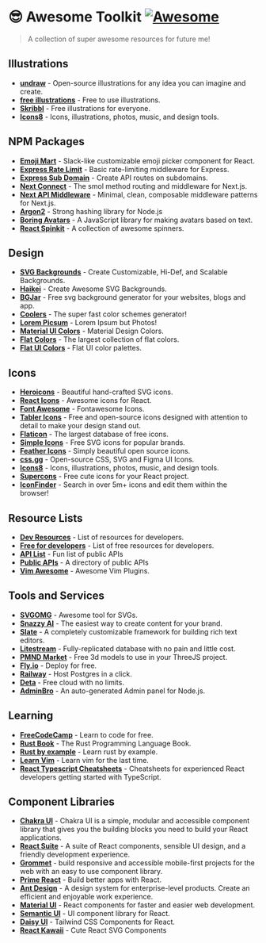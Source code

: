 # 😎 Awesome Toolkit [![Awesome](https://awesome.re/badge.svg)](https://awesome.re)

> A collection of super awesome resources for future me!

## Illustrations

- **[undraw](https://undraw.co/)** - Open-source illustrations for any idea you can imagine and create.
- **[free illustrations](https://freeillustrations.xyz/)** - Free to use illustrations.
- **[Skribbl](https://weareskribbl.com/)** - Free illustrations for everyone.
- **[Icons8](https://icons8.com/)** - Icons, illustrations, photos, music, and design tools.

## NPM Packages

- **[Emoji Mart](https://www.npmjs.com/package/emoji-mart)** - Slack-like customizable emoji picker component for React.
- **[Express Rate Limit](https://www.npmjs.com/package/express-rate-limit)** - Basic rate-limiting middleware for Express.
- **[Express Sub Domain](https://www.npmjs.com/package/express-subdomain)** - Create API routes on subdomains.
- **[Next Connect](https://www.npmjs.com/package/next-connect)** - The smol method routing and middleware for Next.js.
- **[Next API Middleware](https://www.npmjs.com/package/next-api-middleware)** - Minimal, clean, composable middleware patterns for Next.js.
- **[Argon2](https://www.npmjs.com/package/argon2)** - Strong hashing library for Node.js
- **[Boring Avatars](https://github.com/boringdesigners/boring-avatars)** - A JavaScript library for making avatars based on text.
- **[React Spinkit](https://github.com/KyleAMathews/react-spinkit)** - A collection of awesome spinners.

## Design

- **[SVG Backgrounds](https://www.svgbackgrounds.com/)** - Create Customizable, Hi-Def, and Scalable Backgrounds.
- **[Haikei](https://app.haikei.app/)** - Create Awesome SVG Backgrounds.
- **[BGJar](https://bgjar.com/)** - Free svg background generator for your websites, blogs and app.
- **[Coolers](https://coolors.co/)** - The super fast color schemes generator!
- **[Lorem Picsum](https://picsum.photos/)** - Lorem Ipsum but Photos!
- **[Material UI Colors](https://www.materialui.co/colors)** - Material Design Colors.
- **[Flat Colors](https://flatcolors.net/)** - The largest collection of flat colors.
- **[Flat UI Colors](https://flatuicolors.com/)** - Flat UI color palettes.

## Icons

- **[Heroicons](https://heroicons.com/)** - Beautiful hand-crafted SVG icons.
- **[React Icons](https://react-icons.github.io/react-icons/)** - Awesome icons for React.
- **[Font Awesome](https://fontawesome.com/icons?d=gallery&p=2)** - Fontawesome Icons.
- **[Tabler Icons](https://tablericons.com/)** - Free and open-source icons designed with attention to detail to make your design stand out.
- **[Flaticon](https://www.flaticon.com/)** - The largest database of free icons.
- **[Simple Icons](https://simpleicons.org/)** - Free SVG icons for popular brands.
- **[Feather Icons](https://feathericons.com/)** - Simply beautiful open source icons.
- **[css.gg](https://css.gg/)** - Open-source CSS, SVG and Figma UI Icons.
- **[Icons8](https://icons8.com/)** - Icons, illustrations, photos, music, and design tools.
- **[Supercons](https://www.npmjs.com/package/supercons)** - Free cute icons for your React project.
- **[IconFinder](https://www.iconfinder.com/)** - Search in over 5m+ icons and edit them within the browser!

## Resource Lists

- **[Dev Resources](https://devresourc.es/)** - List of resources for developers.
- **[Free for developers](https://free-for.dev/#/)** - List of free resources for developers.
- **[API List](https://apilist.fun/)** - Fun list of public APIs
- **[Public APIs](https://public-apis.io/)** - A directory of public APIs
- **[Vim Awesome](https://vimawesome.com/)** - Awesome Vim Plugins.

## Tools and Services

- **[SVGOMG](https://jakearchibald.github.io/svgomg/)** - Awesome tool for SVGs.
- **[Snazzy AI](https://app.snazzy.ai/browse)** - The easiest way to create content for your brand.
- **[Slate](https://github.com/ianstormtaylor/slate)** - A completely customizable framework for building rich text editors.
- **[Litestream](https://litestream.io/)** - Fully-replicated database with no pain and little cost.
- **[PMND Market](https://market.pmnd.rs/)** - Free 3d models to use in your ThreeJS project.
- **[Fly.io](fly.io)** - Deploy for free.
- **[Railway](railway.app)** - Host Postgres in a click.
- **[Deta](deta.sh)** - Free cloud with no limits.
- **[AdminBro](https://adminbro.com/index.html)** - An auto-generated Admin panel for Node.js.

## Learning

- **[FreeCodeCamp](https://www.freecodecamp.org/learn/)** - Learn to code for free.
- **[Rust Book](https://doc.rust-lang.org/book/ch00-00-introduction.html)** - The Rust Programming Language Book.
- **[Rust by example](https://doc.rust-lang.org/stable/rust-by-example/)** - Learn rust by example.
- **[Learn Vim](https://danielmiessler.com/study/vim/)** - Learn vim for the last time.
- **[React Typescript Cheatsheets](https://react-typescript-cheatsheet.netlify.app/)** - Cheatsheets for experienced React developers getting started with TypeScript.

## Component Libraries

- **[Chakra UI](https://chakra-ui.com/)** - Chakra UI is a simple, modular and accessible component library that gives you the building blocks you need to build your React applications.
- **[React Suite](https://rsuitejs.com/)** - A suite of React components, sensible UI design, and a friendly development experience.
- **[Grommet](https://v2.grommet.io/)** - build responsive and accessible mobile-first projects for the web with an easy to use component library.
- **[Prime React](https://primefaces.org/primereact/)** - Build better apps with React.
- **[Ant Design](https://ant.design/)** - A design system for enterprise-level products. Create an efficient and enjoyable work experience.
- **[Material UI](https://material-ui.com/)** - React components for faster and easier web development.
- **[Semantic UI](https://react.semantic-ui.com/)** - UI component library for React.
- **[Daisy UI](https://daisyui.com/)** - Tailwind CSS Components for React.
- **[React Kawaii](https://react-kawaii.vercel.app/)** - Cute React SVG Components

